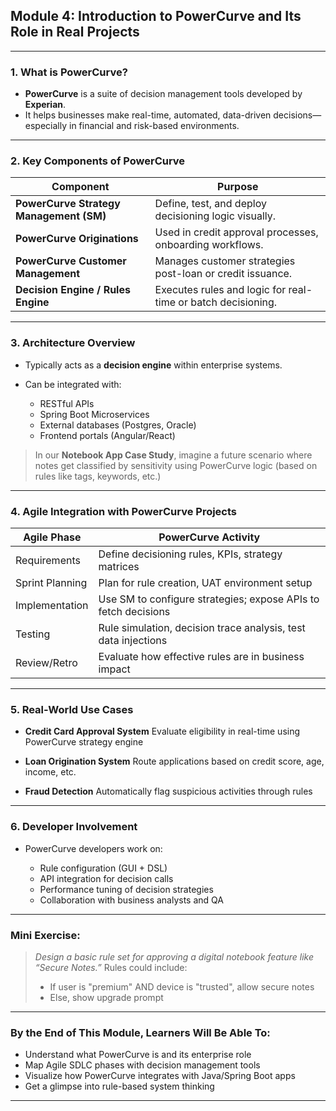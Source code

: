 
## **Module 4: Introduction to PowerCurve and Its Role in Real Projects**

---

### **1. What is PowerCurve?**

* **PowerCurve** is a suite of decision management tools developed by **Experian**.
* It helps businesses make real-time, automated, data-driven decisions—especially in financial and risk-based environments.

---

### **2. Key Components of PowerCurve**

| Component                               | Purpose                                                      |
| --------------------------------------- | ------------------------------------------------------------ |
| **PowerCurve Strategy Management (SM)** | Define, test, and deploy decisioning logic visually.         |
| **PowerCurve Originations**             | Used in credit approval processes, onboarding workflows.     |
| **PowerCurve Customer Management**      | Manages customer strategies post-loan or credit issuance.    |
| **Decision Engine / Rules Engine**      | Executes rules and logic for real-time or batch decisioning. |

---

### **3. Architecture Overview**

* Typically acts as a **decision engine** within enterprise systems.
* Can be integrated with:

    * RESTful APIs
    * Spring Boot Microservices
    * External databases (Postgres, Oracle)
    * Frontend portals (Angular/React)

> In our **Notebook App Case Study**, imagine a future scenario where notes get classified by sensitivity using PowerCurve logic (based on rules like tags, keywords, etc.)

---

### **4. Agile Integration with PowerCurve Projects**

| Agile Phase     | PowerCurve Activity                                            |
| --------------- | -------------------------------------------------------------- |
| Requirements    | Define decisioning rules, KPIs, strategy matrices              |
| Sprint Planning | Plan for rule creation, UAT environment setup                  |
| Implementation  | Use SM to configure strategies; expose APIs to fetch decisions |
| Testing         | Rule simulation, decision trace analysis, test data injections |
| Review/Retro    | Evaluate how effective rules are in business impact            |

---

### **5. Real-World Use Cases**

* **Credit Card Approval System**
  Evaluate eligibility in real-time using PowerCurve strategy engine

* **Loan Origination System**
  Route applications based on credit score, age, income, etc.

* **Fraud Detection**
  Automatically flag suspicious activities through rules

---

### **6. Developer Involvement**

* PowerCurve developers work on:

    * Rule configuration (GUI + DSL)
    * API integration for decision calls
    * Performance tuning of decision strategies
    * Collaboration with business analysts and QA

---

### **Mini Exercise:**

> *Design a basic rule set for approving a digital notebook feature like “Secure Notes.”*
> Rules could include:
>
> * If user is "premium" AND device is "trusted", allow secure notes
> * Else, show upgrade prompt

---

### **By the End of This Module, Learners Will Be Able To:**

* Understand what PowerCurve is and its enterprise role
* Map Agile SDLC phases with decision management tools
* Visualize how PowerCurve integrates with Java/Spring Boot apps
* Get a glimpse into rule-based system thinking

---
